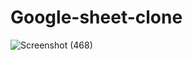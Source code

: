 # Google-sheet-clone

![Screenshot (468)](https://github.com/Toshika-02/Google-sheet-clone/assets/105552050/eef92f76-ccac-4404-b6a0-766a567aa0e1)
